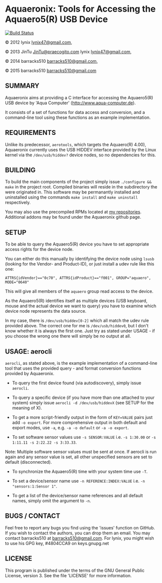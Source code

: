 Aquaeronix: Tools for Accessing the Aquaero5(R) USB Device
==========================================================

[![Build Status](https://travis-ci.org/Aquaeronix/aerocli.svg?branch=stable)](https://travis-ci.org/Aquaeronix/aerocli)

&copy; 2012 lynix <lynix47@gmail.com>, 

&copy; 2013 JinTu <JinTu@praecogito.com> lynix <lynix47@gmail.com>, 

&copy; 2014 barracks510 <barracks510@gmail.com>, 

&copy; 2015 barracks510 <barracks510@gmail.com>
 

SUMMARY 
---------------- 
Aquaeronix aims at providing a C interface for accessing the Aquaero5(R) USB
device by 'Aqua Computer' (http://www.aqua-computer.de).

It consists of a set of functions for data access and conversion, and a
command-line tool using these functions as an example implementation.


REQUIREMENTS 
---------------- 
Unlike its predecessor, `aerotools`, which targets the Aquaero(R) 4.00),
Aquaeronix currently uses the USB HIDDEV interface provided by the Linux kernel
via the `/dev/usb/hiddev?` device nodes, so no dependencies for this.


BUILDING 
---------------- 
To build the main components of the project simply issue `./configure && make`
in the project root. Compiled binaries will reside in the subdirectory the were
originated in.  This software may be permanantly installed and uninstalled using
the commands `make install` and `make uninstall` respectively. 

You may also use the precompiled RPMs located at [my
repositories](http://unintel.tk). Additional addons may be found under the
Aquaeronix github page.


SETUP 
---------------- 
To be able to query the Aquaero5(R) device you have to set appropriate access
rights for the device node.

You can either do this manually by identifying the device node using `lsusb`
(looking for the Vendor- and Product-ID), or just install a udev rule like this
one:

`ATTRS{idVendor}=="0c70", ATTRS{idProduct}=="f001", GROUP="aquaero",
MODE="0640"`

This will give all members of the `aquaero` group read access to the device.

As the Aquaero5(R) identifies itself as multiple devices (USB keyboard, mouse
and the actual device we want to query) you have to examine which device node
represents the data source.

In my case, there is `/dev/usb/hiddev[0-2]` which all match the udev rule
provided above. The correct one for me is `/dev/usb/hiddev0`, but I don't know
whether it is always the first one. Just try as stated under USAGE - if you
choose the wrong one there will simply be no output at all.


USAGE: aerocli 
---------------- 
`aerocli`, as stated above, is the example implementation of a command-line tool
that uses the provided query - and format conversion functions provided by
Aquaeronix.

 - To query the first device found (via autodiscovery), simply issue `aerocli`.

 - To query a specific device (if you have more than one attached to your
     system) simply issue `aerocli -d /dev/usb/hiddevX` (see SETUP for the
     meaning of X).

 - To get a more script-friendly output in the form of `KEY=VALUE` pairs just
     add `-o export`. For more comprehensive output in both default and export
     modes, use `-a`, e.g. `-a -o default` or `-a -o export`.

 - To set software sensor values use `-s SENSOR:VALUE` i.e. `-s 1:30.00` or `-s
     1:11.11 -s 2:22.22 -s 3:33.33`.

Note: Multiple software sensor values must be sent at once. If aerocli is run
again and any sensor value is set, all other unspecified sensors are set to
default (disconnected).

 - To synchronize the Aquaero5(R) time with your system time use `-T`.

 - To set a device/sensor name use `-n REFERENCE:INDEX:VALUE` i.e. `-n
     "sensors:1:Sensor 1"`.

 - To get a list of the device/sensor name references and all default names,
     simply omit the argument to `-n`.
  

BUGS / CONTACT 
---------------- 
Feel free to report any bugs you find using the 'issues' function on GitHub. If
you wish to contact the authors, you can drop them an email. You may contact
barracks510 at barracks510@gmail.com. For lynix, you might wish to use his GPG
key, #4804CCA9 on keys.gnupg.net


LICENSE 
---------------- 
This program is published under the terms of the GNU General Public License,
version 3. See the file 'LICENSE' for more information.


